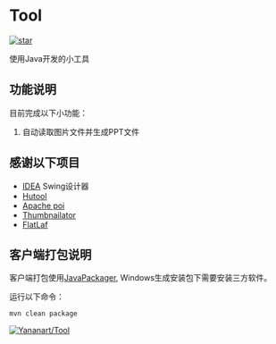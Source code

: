 # Tool

[![star](https://gitee.com/yananart/Tool/badge/star.svg?theme=dark)](https://gitee.com/yananart/Tool/stargazers)

使用Java开发的小工具

## 功能说明

目前完成以下小功能：

1. 自动读取图片文件并生成PPT文件

## 感谢以下项目

- [IDEA](https://www.jetbrains.com.cn/idea/) Swing设计器
- [Hutool](https://github.com/dromara/hutool)
- [Apache poi](https://github.com/apache/poi)
- [Thumbnailator](https://github.com/coobird/thumbnailator)
- [FlatLaf](https://github.com/JFormDesigner/FlatLaf)

## 客户端打包说明

客户端打包使用[JavaPackager](https://github.com/fvarrui/JavaPackager), Windows生成安装包下需要安装三方软件。

运行以下命令：

```shell
mvn clean package
```

[![Yananart/Tool](https://gitee.com/yananart/Tool/widgets/widget_card.svg?colors=4183c4,ffffff,ffffff,e3e9ed,666666,9b9b9b)](https://gitee.com/yananart/Tool)